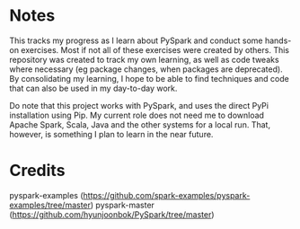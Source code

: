 # Notes
This tracks my progress as I learn about PySpark and conduct some hands-on exercises. Most if not all of these exercises were created by others. This repository was created to track my own learning, as well as code tweaks where necessary (eg package changes, when packages are deprecated). By consolidating my learning, I hope to be able to find techniques and code that can also be used in my day-to-day work. 

Do note that this project works with PySpark, and uses the direct PyPi installation using Pip. My current role does not need me to download Apache Spark, Scala, Java and the other systems for a local run. That, however, is something I plan to learn in the near future. 


# Credits
pyspark-examples (https://github.com/spark-examples/pyspark-examples/tree/master)
pyspark-master (https://github.com/hyunjoonbok/PySpark/tree/master)